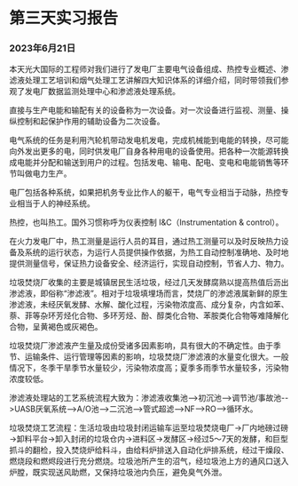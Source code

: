 # 第三天实习报告

### 2023年6月21日

本天光大国际的工程师对我们进行了发电厂主要电气设备组成、热控专业概述、渗滤液处理工艺培训和烟气处理工艺讲解四大知识体系的详细介绍，同时带领我们参观了发电厂数据监测处理中心和渗滤液处理系统。

直接与生产电能和输配有关的设备称为一次设备。对一次设备进行监视、测量、操纵控制和起保护作用的辅助设备为二次设备。

电气系统的任务是利用汽轮机带动发电机发电，完成机械能到电能的转换，尽可能向外发出更多的电，同时供发电厂自身各种用电的设备使用。把各种一次能源转换成电能并分配和输送到用户的过程。包括发电、输电、配电、变电和电能销售等环节叫做电力生产。

电厂包括各种系统，如果把机务专业比作人的躯干，电气专业相当于动脉，热控专业相当于人的神经系统。

热控，也叫热工。国外习惯称呼为仪表控制 I&C（Instrumentation & control）。

在火力发电厂中，热工测量是运行人员的耳目，通过热工测量可以及时反映热力设备及系统的运行状态，为运行人员提供操作依据，为热工自动控制准确地、及时地提供测量信号，保证热力设备安全、经济运行，实现自动控制，节省人力、物力。

垃圾焚烧厂收集的主要是城镇居民生活垃圾，经过几天发酵腐熟以提高热值后沥出渗滤液，即俗称“渗滤液”。相对于垃圾填埋场而言，焚烧厂的渗滤液属新鲜的原生渗滤液，未经厌氧发酵、水解、酸化过程，污染物浓度高、成分复杂，内含如苯、萘、菲等杂环芳烃化合物、多环芳烃、酚、醇类化合物、苯胺类化合物等难降解化合物，呈黄褐色或灰褐色。

垃圾焚烧厂渗滤液产生量及成份受诸多因素影响，具有很大的不确定性。由于季节、运输条件、运行管理等因素的影响，垃圾焚烧厂渗滤液的水量变化很大。一般情况下，冬季干旱季节水量较少，污染物浓度高；夏季多雨季节水量较多，污染物浓度较低。

渗滤液处理站的工艺系统流程大致为：渗滤液收集池-->初沉池-->调节池/事故池-->UASB厌氧系统-->A/O池-->二沉池-->管式超滤-->NF-->RO-->循环水。

垃圾焚烧工艺流程：生活垃圾由垃圾封闭运输车运至垃圾焚烧电厂→厂内地磅过磅→卸料平台→卸入封闭的垃圾仓内→进料区→发酵区→经过5～7天的发酵，和巨型抓斗的翻检，投入焚烧炉给料斗，由给料炉排送入自动化炉排系统，经过干燥段、燃烧段和燃烬段进行充分燃烧。垃圾池所产生的沼气，经垃圾池上方的通风口送入炉膛，既实现送风助燃，又保持垃圾池内负压，避免臭气外泄。